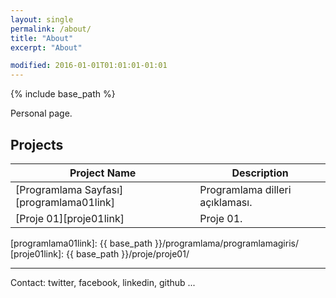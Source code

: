 ```yaml
---
layout: single
permalink: /about/
title: "About"
excerpt: "About"

modified: 2016-01-01T01:01:01-01:01
---
```


{% include base_path %}

Personal page.


## Projects

| Project Name                                        | Description                                           |
| ------------------------------------------- | ----------------------------------------------------- |
| [Programlama Sayfası][programlama01link] | Programlama dilleri açıklaması. |
| [Proje 01][proje01link] | Proje 01. |

[programlama01link]: {{ base_path }}/programlama/programlamagiris/
[proje01link]: {{ base_path }}/proje/proje01/


---

Contact: twitter, facebook, linkedin, github ...